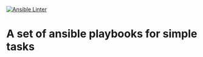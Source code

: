 [![Ansible Linter](https://github.com/maheshrjl/ansible-playbook-collection/actions/workflows/ansible-lint.yml/badge.svg)](https://github.com/maheshrjl/ansible-playbook-collection/actions/workflows/ansible-lint.yml)

# A set of ansible playbooks for simple tasks
